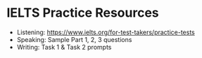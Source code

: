 # IELTS Practice Resources

- Listening: https://www.ielts.org/for-test-takers/practice-tests
- Speaking: Sample Part 1, 2, 3 questions
- Writing: Task 1 & Task 2 prompts
